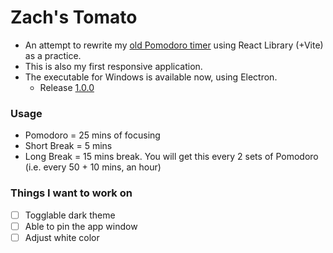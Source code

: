 # Zach's Tomato
- An attempt to rewrite my [old Pomodoro timer](https://github.com/wmcmo/pomodoro) using React Library (+Vite) as a practice.
- This is also my first responsive application.
- The executable for Windows is available now, using Electron.
  - Release [1.0.0](https://github.com/wmCmo/tomato/releases/tag/v1.0.0)
### Usage
- Pomodoro = 25 mins of focusing
- Short Break = 5 mins
- Long Break = 15 mins break. You will get this every 2 sets of Pomodoro (i.e. every 50 + 10 mins, an hour)
### Things I want to work on
- [ ] Togglable dark theme
- [ ] Able to pin the app window
- [ ] Adjust white color
